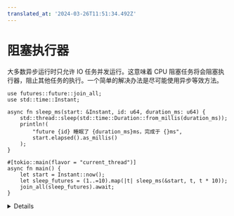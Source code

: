```yaml
---
translated_at: '2024-03-26T11:51:34.492Z'
---
```


# 阻塞执行器

大多数异步运行时只允许 IO 任务并发运行。这意味着 CPU 阻塞任务将会阻塞执行器，阻止其他任务的执行。一个简单的解决办法是尽可能使用异步等效方法。

```rust,editable,compile_fail
use futures::future::join_all;
use std::time::Instant;

async fn sleep_ms(start: &Instant, id: u64, duration_ms: u64) {
    std::thread::sleep(std::time::Duration::from_millis(duration_ms));
    println!(
        "future {id} 睡眠了 {duration_ms}ms，完成于 {}ms",
        start.elapsed().as_millis()
    );
}

#[tokio::main(flavor = "current_thread")]
async fn main() {
    let start = Instant::now();
    let sleep_futures = (1..=10).map(|t| sleep_ms(&start, t, t * 10));
    join_all(sleep_futures).await;
}
```

<details>

- 运行代码并注意到 sleep 操作是连续发生的，而不是并发的。

- `"current_thread"` 模式将所有任务都放在单个线程上。这使得效果更加明显，但在多线程模式下，这个问题仍然存在。

- 将 `std::thread::sleep` 替换为 `tokio::time::sleep` 并等待它的结果。

- 另一个解决办法是使用 `tokio::task::spawn_blocking`，它会生成一个实际的线程，并将它的句柄转化为未来，而不会阻塞执行器。

- 你不应该将任务视为 OS 线程。它们之间没有 1 对 1 的映射，大多数执行器会允许许多任务在单个 OS 线程上运行。特别是在通过 FFI 与其他库交互时，这就成问题了，因为那些库可能依赖于线程本地存储或映射到特定的 OS 线程（例如 CUDA）。在这种情况下，推荐使用 `tokio::task::spawn_blocking`。

- 小心使用同步互斥锁。在 `.await` 上持有互斥锁可能会导致另一个任务阻塞，而且那个任务可能在同一个线程上运行。

</details>
